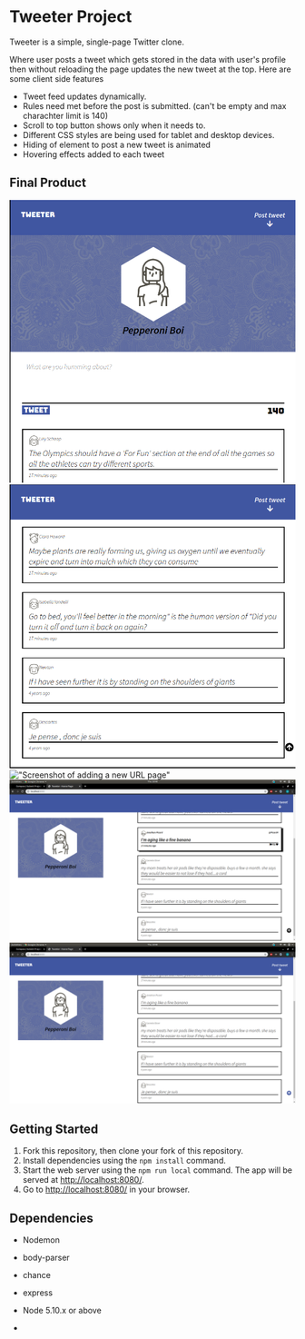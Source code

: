 # Tweeter Project

Tweeter is a simple, single-page Twitter clone.

Where user posts a tweet which gets stored in the data with user's profile then without reloading the page updates the new tweet at the top.
Here are some client side features

- Tweet feed updates dynamically.
- Rules need met before the post is submitted. (can't be        empty  and max charachter limit is 140)
- Scroll to top button shows only when it needs to.
- Different CSS styles are being used for tablet and desktop    devices.
- Hiding of element to post a new tweet is animated
- Hovering effects added to each tweet

## Final Product

!["Screenshot of editing URLs page"](https://github.com/kansd1401/tweeter/blob/master/screenshots/tab-top.png)
!["Screenshot of users URLs page"](https://github.com/kansd1401/tweeter/blob/master/screenshots/tab-feed.png)
!["Screenshot of adding a new URL page"](https://github.com/kansd1401/tweeter/blob/master/screenshots/desk-erro.png)
!["Screenshot of registery page"](https://github.com/kansd1401/tweeter/blob/master/screenshots/desk-hover.png)
!["Screenshot of registery page"](https://github.com/kansd1401/tweeter/blob/master/screenshots/desk-scroll.png)

## Getting Started

1. Fork this repository, then clone your fork of this repository.
2. Install dependencies using the `npm install` command.
3. Start the web server using the `npm run local` command. The app will be served at <http://localhost:8080/>.
4. Go to <http://localhost:8080/> in your browser.

## Dependencies

- Nodemon
- body-parser
- chance
- express
- Node 5.10.x or above


-